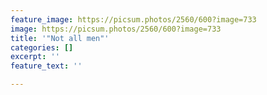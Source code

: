 ```yaml
---
feature_image: https://picsum.photos/2560/600?image=733
image: https://picsum.photos/2560/600?image=733
title: '"Not all men"'
categories: []
excerpt: ''
feature_text: ''

---
```

